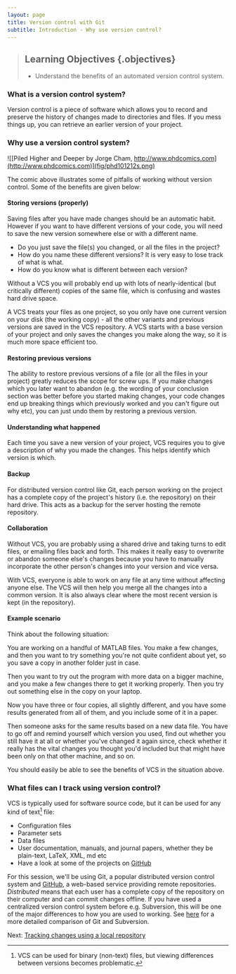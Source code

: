 ```yaml
---
layout: page
title: Version control with Git  
subtitle: Introduction - Why use version control?
---
```


> ## Learning Objectives {.objectives}
>
> *   Understand the benefits of an automated version control system.

### What is a version control system?

Version control is a piece of software which allows you to record and
preserve the history of changes made to directories and files. If you
mess things up, you can retrieve an earlier version of your project.

### Why use a version control system?

![[Piled Higher and Deeper by Jorge Cham, http://www.phdcomics.com](http://www.phdcomics.com)](fig/phd101212s.png)

The comic above illustrates some of pitfalls of working without version
control. Some of the benefits are given below:

#### Storing versions (properly)
Saving files after you have made changes should be an automatic habit.
However if you want to have different versions of your code, you will
need to save the new version somewhere else or with a different name.

* Do you just save the file(s) you changed, or all the files in the project?
* How do you name these different versions? It is very easy to lose track
of what is what.
* How do you know what is different between each version?

Without a VCS you will probably end up with lots of nearly-identical
(but critically different) copies of the same file, which is confusing
and wastes hard drive space.

A VCS treats your files as one project, so you only have one current
version on your disk (the working copy) - all the other variants and
previous versions are saved in the VCS repository. A VCS starts with
a base version of your project and only saves the changes you make along
the way, so it is much more space efficient too.

#### Restoring previous versions
The ability to restore previous versions of a file (or all the files
in your project) greatly reduces the scope for screw ups. If you make
changes which you later want to abandon (e.g. the wording of your
conclusion section was better before you started making changes, your 
code changes end up breaking things which previously worked and you
can't figure out why etc), you can just undo them by restoring a previous
version.

#### Understanding what happened
Each time you save a new version of your project, VCS requires you to
give a description of why you made the changes. This helps identify
which version is which.

#### Backup
For distributed version control like Git, each person working on the
project has a complete copy of the project's  history (i.e. the repository)
on their hard drive. This acts as a backup for the server hosting the
remote repository.

#### Collaboration
Without VCS, you are probably using a shared drive and taking turns to
edit files, or emailing files back and forth. This makes it really
easy to overwrite or abandon someone else's changes because you have
to manually incorporate the other person's changes into your version
and vice versa.

With VCS, everyone is able to work on any file at any time without
affecting anyone else. The VCS will then help you merge all the changes
into a common version. It is also always clear where the most recent
version is kept (in the repository).


#### Example scenario
Think about the following situation:

You are working on a handful of MATLAB files. You make a few changes,
and then you want to try something you're not quite confident about
yet, so you save a copy in another folder just in case.

Then you want to try out the program with more data on a bigger machine,
and you make a few changes there to get it working properly. Then you 
try out something else in the copy on your laptop.

Now you have three or four copies, all slightly different, and you have
some results generated from all of them, and you include some of it in
a paper.

Then someone asks for the same results based on a new data file. You have 
to go off and remind yourself which version you used, find out whether
you still have it at all or whether you've changed it again since, check 
whether it really has the vital changes you thought you'd included but
that might have been only on that other machine, and so on.

You should easily be able to see the benefits of VCS in the situation above.

### What files can I track using version control?
VCS is typically used for software source code, but it can be used for
any kind of text[^1] file: 

- Configuration files
- Parameter sets
- Data files
- User documentation, manuals, and journal papers,  whether they be plain-text,
LaTeX, XML, md etc
- Have a look at some of the projects on [GitHub](https://github.com/explore)

For this session, we'll be using Git, a popular distributed version control system
and [GitHub](http://github.com), a web-based service providing remote
repositories. *Distributed* means that each user has a complete copy of
the repository on their computer and can commit changes offline. If you 
have used a centralized version control system before e.g. Subversion,
this will be one of the major differences to how you are used to working.
See [here](https://git.wiki.kernel.org/index.php/GitSvnComparsion) for a more 
detailed comparison of Git and Subversion.


Next: [Tracking changes using a local repository](02-local.html)

[^1]: VCS can be used for binary (non-text) files, but viewing differences
between versions becomes problematic.
